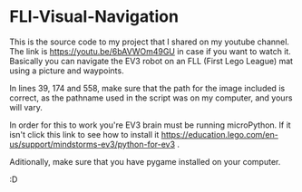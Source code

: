 # FLl-Visual-Navigation
This is the source code to my project that I shared on my youtube channel. The link is https://youtu.be/6bAVWOm49GU in case if you want to watch it. Basically you can navigate the EV3 robot on an FLL (First Lego League) mat using a picture and waypoints. 

In lines 39, 174 and 558, make sure that the path for the image included is correct, as the pathname used in the script was on my computer, and yours will vary. 

In order for this to work you're EV3 brain must be running microPython. If it isn't click this link to see how to install it https://education.lego.com/en-us/support/mindstorms-ev3/python-for-ev3 .

Aditionally, make sure that you have pygame installed on your computer.

:D

